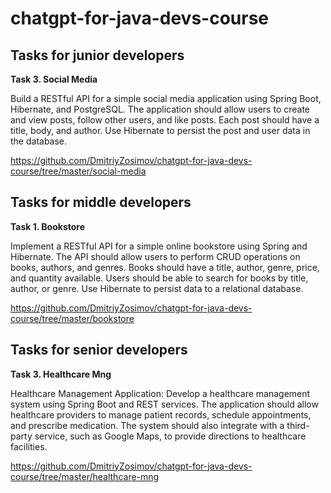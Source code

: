 # chatgpt-for-java-devs-course

## Tasks for junior developers
**Task 3. Social Media**

Build a RESTful API for a simple social media application using Spring Boot, Hibernate, and PostgreSQL. The application should allow users to create and view posts, follow other users, and like posts. Each post should have a title, body, and author. Use Hibernate to persist the post and user data in the database.

https://github.com/DmitriyZosimov/chatgpt-for-java-devs-course/tree/master/social-media

## Tasks for middle developers
**Task 1. Bookstore**

Implement a RESTful API for a simple online bookstore using Spring and Hibernate. The API should allow users to perform 
CRUD operations on books, authors, and genres. Books should have a title, author, genre, price, and quantity available. 
Users should be able to search for books by title, author, or genre. Use Hibernate to persist data to a relational database.

https://github.com/DmitriyZosimov/chatgpt-for-java-devs-course/tree/master/bookstore

## Tasks for senior developers
**Task 3. Healthcare Mng**

Healthcare Management Application: Develop a healthcare management system using Spring Boot and REST services. 
The application should allow healthcare providers to manage patient records, schedule appointments, and prescribe medication. 
The system should also integrate with a third-party service, such as Google Maps, to provide directions to healthcare facilities.

https://github.com/DmitriyZosimov/chatgpt-for-java-devs-course/tree/master/healthcare-mng